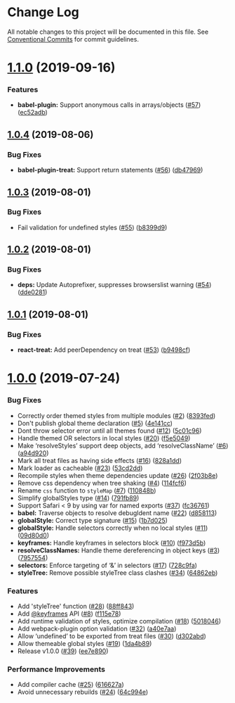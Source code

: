 # Change Log

All notable changes to this project will be documented in this file.
See [Conventional Commits](https://conventionalcommits.org) for commit guidelines.

# [1.1.0](https://github.com/seek-oss/treat/compare/v1.0.4...v1.1.0) (2019-09-16)


### Features

* **babel-plugin:** Support anonymous calls in arrays/objects ([#57](https://github.com/seek-oss/treat/issues/57)) ([ec52adb](https://github.com/seek-oss/treat/commit/ec52adb))





## [1.0.4](https://github.com/seek-oss/treat/compare/v1.0.3...v1.0.4) (2019-08-06)


### Bug Fixes

* **babel-plugin-treat:** Support return statements ([#56](https://github.com/seek-oss/treat/issues/56)) ([db47969](https://github.com/seek-oss/treat/commit/db47969))





## [1.0.3](https://github.com/seek-oss/treat/compare/v1.0.2...v1.0.3) (2019-08-01)


### Bug Fixes

* Fail validation for undefined styles ([#55](https://github.com/seek-oss/treat/issues/55)) ([b8399d9](https://github.com/seek-oss/treat/commit/b8399d9))





## [1.0.2](https://github.com/seek-oss/treat/compare/v1.0.1...v1.0.2) (2019-08-01)


### Bug Fixes

* **deps:** Update Autoprefixer, suppresses browserslist warning ([#54](https://github.com/seek-oss/treat/issues/54)) ([dde0281](https://github.com/seek-oss/treat/commit/dde0281))





## [1.0.1](https://github.com/seek-oss/treat/compare/v1.0.0...v1.0.1) (2019-08-01)


### Bug Fixes

* **react-treat:** Add peerDependency on treat ([#53](https://github.com/seek-oss/treat/issues/53)) ([b9498cf](https://github.com/seek-oss/treat/commit/b9498cf))





# [1.0.0](https://github.com/seek-oss/treat/compare/v1.0.0-beta.2...v1.0.0) (2019-07-24)


### Bug Fixes

* Correctly order themed styles from multiple modules ([#2](https://github.com/seek-oss/treat/issues/2)) ([8393fed](https://github.com/seek-oss/treat/commit/8393fed))
* Don't publish global theme declaration ([#5](https://github.com/seek-oss/treat/issues/5)) ([4e141cc](https://github.com/seek-oss/treat/commit/4e141cc))
* Dont throw selector error until all themes found ([#12](https://github.com/seek-oss/treat/issues/12)) ([5c01c96](https://github.com/seek-oss/treat/commit/5c01c96))
* Handle themed OR selectors in local styles ([#20](https://github.com/seek-oss/treat/issues/20)) ([f5e5049](https://github.com/seek-oss/treat/commit/f5e5049))
* Make ‘resolveStyles’ support deep objects, add ‘resolveClassName’ ([#6](https://github.com/seek-oss/treat/issues/6)) ([a94d920](https://github.com/seek-oss/treat/commit/a94d920))
* Mark all treat files as having side effects ([#16](https://github.com/seek-oss/treat/issues/16)) ([828a1dd](https://github.com/seek-oss/treat/commit/828a1dd))
* Mark loader as cacheable ([#23](https://github.com/seek-oss/treat/issues/23)) ([53cd2dd](https://github.com/seek-oss/treat/commit/53cd2dd))
* Recompile styles when theme dependencies update ([#26](https://github.com/seek-oss/treat/issues/26)) ([2f03b8e](https://github.com/seek-oss/treat/commit/2f03b8e))
* Remove css dependency when tree shaking ([#4](https://github.com/seek-oss/treat/issues/4)) ([114fcf6](https://github.com/seek-oss/treat/commit/114fcf6))
* Rename `css` function to `styleMap` ([#7](https://github.com/seek-oss/treat/issues/7)) ([110848b](https://github.com/seek-oss/treat/commit/110848b))
* Simplify globalStyles type ([#14](https://github.com/seek-oss/treat/issues/14)) ([791fb89](https://github.com/seek-oss/treat/commit/791fb89))
* Support Safari < 9 by using var for named exports ([#37](https://github.com/seek-oss/treat/issues/37)) ([fc36761](https://github.com/seek-oss/treat/commit/fc36761))
* **babel:** Traverse objects to resolve debugIdent name ([#22](https://github.com/seek-oss/treat/issues/22)) ([d858113](https://github.com/seek-oss/treat/commit/d858113))
* **globalStyle:** Correct type signature ([#15](https://github.com/seek-oss/treat/issues/15)) ([1b7d025](https://github.com/seek-oss/treat/commit/1b7d025))
* **globalStyle:** Handle selectors correctly when no local styles ([#11](https://github.com/seek-oss/treat/issues/11)) ([09d80d0](https://github.com/seek-oss/treat/commit/09d80d0))
* **keyframes:** Handle keyframes in selectors block ([#10](https://github.com/seek-oss/treat/issues/10)) ([f973d5b](https://github.com/seek-oss/treat/commit/f973d5b))
* **resolveClassNames:** Handle theme dereferencing in object keys ([#3](https://github.com/seek-oss/treat/issues/3)) ([7957554](https://github.com/seek-oss/treat/commit/7957554))
* **selectors:** Enforce targeting of ‘&’ in selectors ([#17](https://github.com/seek-oss/treat/issues/17)) ([728c9fa](https://github.com/seek-oss/treat/commit/728c9fa))
* **styleTree:** Remove possible styleTree class clashes ([#34](https://github.com/seek-oss/treat/issues/34)) ([64862eb](https://github.com/seek-oss/treat/commit/64862eb))


### Features

* Add 'styleTree' function ([#28](https://github.com/seek-oss/treat/issues/28)) ([88ff843](https://github.com/seek-oss/treat/commit/88ff843))
* Add [@keyframes](https://github.com/keyframes) API ([#8](https://github.com/seek-oss/treat/issues/8)) ([f115e78](https://github.com/seek-oss/treat/commit/f115e78))
* Add runtime validation of styles, optimize compilation ([#18](https://github.com/seek-oss/treat/issues/18)) ([5018046](https://github.com/seek-oss/treat/commit/5018046))
* Add webpack-plugin option validation ([#32](https://github.com/seek-oss/treat/issues/32)) ([a40e7aa](https://github.com/seek-oss/treat/commit/a40e7aa))
* Allow ‘undefined’ to be exported from treat files ([#30](https://github.com/seek-oss/treat/issues/30)) ([d302abd](https://github.com/seek-oss/treat/commit/d302abd))
* Allow themeable global styles ([#19](https://github.com/seek-oss/treat/issues/19)) ([1da4b89](https://github.com/seek-oss/treat/commit/1da4b89))
* Release v1.0.0 ([#39](https://github.com/seek-oss/treat/issues/39)) ([ee7e890](https://github.com/seek-oss/treat/commit/ee7e890))


### Performance Improvements

* Add compiler cache ([#25](https://github.com/seek-oss/treat/issues/25)) ([616627a](https://github.com/seek-oss/treat/commit/616627a))
* Avoid unnecessary rebuilds ([#24](https://github.com/seek-oss/treat/issues/24)) ([64c994e](https://github.com/seek-oss/treat/commit/64c994e))
